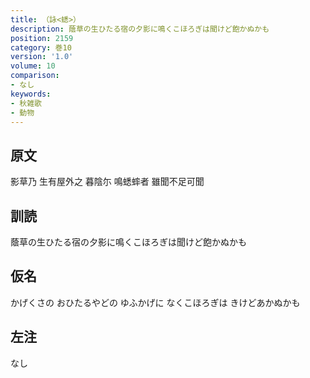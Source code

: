 ```yaml
---
title: （詠<蟋>）
description: 蔭草の生ひたる宿の夕影に鳴くこほろぎは聞けど飽かぬかも
position: 2159
category: 巻10
version: '1.0'
volume: 10
comparison:
- なし
keywords:
- 秋雑歌
- 動物
---
```


## 原文

影草乃 生有屋外之 暮陰尓 鳴蟋蟀者 雖聞不足可聞

## 訓読

蔭草の生ひたる宿の夕影に鳴くこほろぎは聞けど飽かぬかも

## 仮名

かげくさの おひたるやどの ゆふかげに なくこほろぎは きけどあかぬかも

## 左注

なし
